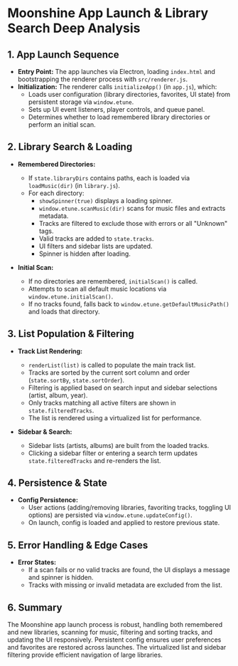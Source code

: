 # Moonshine App Launch & Library Search Deep Analysis

## 1. App Launch Sequence

- **Entry Point:** The app launches via Electron, loading `index.html` and bootstrapping the renderer process with `src/renderer.js`.
- **Initialization:** The renderer calls `initializeApp()` (in `app.js`), which:
  - Loads user configuration (library directories, favorites, UI state) from persistent storage via `window.etune`.
  - Sets up UI event listeners, player controls, and queue panel.
  - Determines whether to load remembered library directories or perform an initial scan.

## 2. Library Search & Loading

- **Remembered Directories:**
  - If `state.libraryDirs` contains paths, each is loaded via `loadMusic(dir)` (in `library.js`).
  - For each directory:
    - `showSpinner(true)` displays a loading spinner.
    - `window.etune.scanMusic(dir)` scans for music files and extracts metadata.
    - Tracks are filtered to exclude those with errors or all "Unknown" tags.
    - Valid tracks are added to `state.tracks`.
    - UI filters and sidebar lists are updated.
    - Spinner is hidden after loading.

- **Initial Scan:**
  - If no directories are remembered, `initialScan()` is called.
  - Attempts to scan all default music locations via `window.etune.initialScan()`.
  - If no tracks found, falls back to `window.etune.getDefaultMusicPath()` and loads that directory.

## 3. List Population & Filtering

- **Track List Rendering:**
  - `renderList(list)` is called to populate the main track list.
  - Tracks are sorted by the current sort column and order (`state.sortBy`, `state.sortOrder`).
  - Filtering is applied based on search input and sidebar selections (artist, album, year).
  - Only tracks matching all active filters are shown in `state.filteredTracks`.
  - The list is rendered using a virtualized list for performance.

- **Sidebar & Search:**
  - Sidebar lists (artists, albums) are built from the loaded tracks.
  - Clicking a sidebar filter or entering a search term updates `state.filteredTracks` and re-renders the list.

## 4. Persistence & State

- **Config Persistence:**
  - User actions (adding/removing libraries, favoriting tracks, toggling UI options) are persisted via `window.etune.updateConfig()`.
  - On launch, config is loaded and applied to restore previous state.

## 5. Error Handling & Edge Cases

- **Error States:**
  - If a scan fails or no valid tracks are found, the UI displays a message and spinner is hidden.
  - Tracks with missing or invalid metadata are excluded from the list.

## 6. Summary

The Moonshine app launch process is robust, handling both remembered and new libraries, scanning for music, filtering and sorting tracks, and updating the UI responsively. Persistent config ensures user preferences and favorites are restored across launches. The virtualized list and sidebar filtering provide efficient navigation of large libraries.
